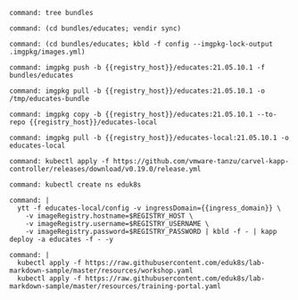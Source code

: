 ```terminal:execute
command: tree bundles
```

```terminal:execute
command: (cd bundles/educates; vendir sync)
```

```terminal:execute
command: (cd bundles/educates; kbld -f config --imgpkg-lock-output .imgpkg/images.yml)
```

```terminal:execute
command: imgpkg push -b {{registry_host}}/educates:21.05.10.1 -f bundles/educates
```

```terminal:execute
command: imgpkg pull -b {{registry_host}}/educates:21.05.10.1 -o /tmp/educates-bundle
```

```terminal:execute
command: imgpkg copy -b {{registry_host}}/educates:21.05.10.1 --to-repo {{registry_host}}/educates-local
```

```terminal:execute
command: imgpkg pull -b {{registry_host}}/educates-local:21.05.10.1 -o educates-local
```

```terminal:execute
command: kubectl apply -f https://github.com/vmware-tanzu/carvel-kapp-controller/releases/download/v0.19.0/release.yml
```

```terminal:execute
command: kubectl create ns eduk8s
```

```terminal:execute
command: |
  ytt -f educates-local/config -v ingressDomain={{ingress_domain}} \
    -v imageRegistry.hostname=$REGISTRY_HOST \
    -v imageRegistry.username=$REGISTRY_USERNAME \
    -v imageRegistry.password=$REGISTRY_PASSWORD | kbld -f - | kapp deploy -a educates -f - -y
```

```terminal:execute
command: |
  kubectl apply -f https://raw.githubusercontent.com/eduk8s/lab-markdown-sample/master/resources/workshop.yaml
  kubectl apply -f https://raw.githubusercontent.com/eduk8s/lab-markdown-sample/master/resources/training-portal.yaml
```
